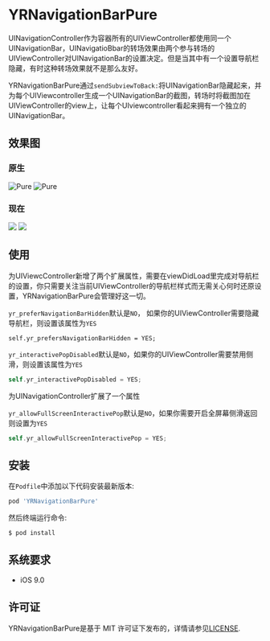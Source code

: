 YRNavigationBarPure
============

UINavigationController作为容器所有的UIViewController都使用同一个UINavigationBar，UINavigatioBbar的转场效果由两个参与转场的UIViewController对UINavigationBar的设置决定。但是当其中有一个设置导航栏隐藏，有时这种转场效果就不是那么友好。

YRNavigationBarPure通过`sendSubviewToBack:`将UINavigationBar隐藏起来，并为每个UIViewcontroller生成一个UINavigationBar的截图，转场时将截图加在UIViewController的view上，让每个UIviewcontroller看起来拥有一个独立的UINavigationBar。

## 效果图

### 原生

![Pure](https://github.com/zongmumask/YRNavigationBarPure/blob/master/Screenshots/original_without_navigationbar_hidden.gif)
![Pure](https://github.com/zongmumask/YRNavigationBarPure/blob/master/Screenshots/original_with_navigationbar_hidden.gif)

### 现在

![](https://github.com/zongmumask/YRNavigationBarPure/blob/master/Screenshots/pure_without_navigationbar_hidden.gif)
![](https://github.com/zongmumask/YRNavigationBarPure/blob/master/Screenshots/pure_with_navigationbar_hidden.gif)

## 使用

为UIViewcController新增了两个扩展属性，需要在viewDidLoad里完成对导航栏的设置，你只需要关注当前UIViewController的导航栏样式而无需关心何时还原设置，YRNavigationBarPure会管理好这一切。

`yr_preferNavigationBarHidden`默认是`NO`， 如果你的UIViewController需要隐藏导航栏，则设置该属性为`YES`

```obje
self.yr_prefersNavigationBarHidden = YES;
```

`yr_interactivePopDisabled`默认是`NO`，如果你的UIViewController需要禁用侧滑，则设置该属性为`YES`

```objective-c
self.yr_interactivePopDisabled = YES;
```

为UINavigationController扩展了一个属性

`yr_allowFullScreenInteractivePop`默认是`NO`，如果你需要开启全屏幕侧滑返回则设置为`YES`

```objective-c
self.yr_allowFullScreenInteractivePop = YES;
```

## 安装

在`Podfile`中添加以下代码安装最新版本:

```ruby
pod 'YRNavigationBarPure'
```

然后终端运行命令:

```bash
$ pod install
```

## 系统要求

- iOS 9.0

## 许可证

YRNavigationBarPure是基于 MIT 许可证下发布的，详情请参见[LICENSE](https://github.com/zongmumask/YRNavigationBarPure/blob/master/LICENSE).

